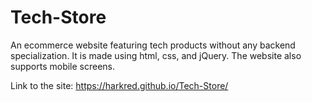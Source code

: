 # Tech-Store
An ecommerce website featuring tech products without any backend specialization. It is made using html, css, and jQuery. The website also supports mobile screens.

Link to the site: https://harkred.github.io/Tech-Store/

